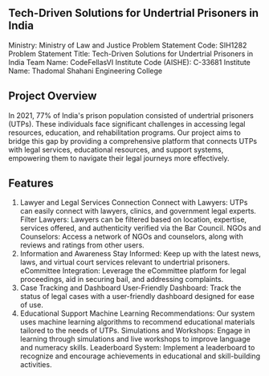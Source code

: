 ## Tech-Driven Solutions for Undertrial Prisoners in India
Ministry: Ministry of Law and Justice
Problem Statement Code: SIH1282
Problem Statement Title: Tech-Driven Solutions for Undertrial Prisoners in India
Team Name: CodeFellasVI
Institute Code (AISHE): C-33681
Institute Name: Thadomal Shahani Engineering College

## Project Overview
In 2021, 77% of India's prison population consisted of undertrial prisoners (UTPs). These individuals face significant challenges in accessing legal resources, education, and rehabilitation programs. Our project aims to bridge this gap by providing a comprehensive platform that connects UTPs with legal services, educational resources, and support systems, empowering them to navigate their legal journeys more effectively.

## Features
1. Lawyer and Legal Services Connection
Connect with Lawyers: UTPs can easily connect with lawyers, clinics, and government legal experts.
Filter Lawyers: Lawyers can be filtered based on location, expertise, services offered, and authenticity verified via the Bar Council.
NGOs and Counselors: Access a network of NGOs and counselors, along with reviews and ratings from other users.
2. Information and Awareness
Stay Informed: Keep up with the latest news, laws, and virtual court services relevant to undertrial prisoners.
eCommittee Integration: Leverage the eCommittee platform for legal proceedings, aid in securing bail, and addressing complaints.
3. Case Tracking and Dashboard
User-Friendly Dashboard: Track the status of legal cases with a user-friendly dashboard designed for ease of use.
4. Educational Support
Machine Learning Recommendations: Our system uses machine learning algorithms to recommend educational materials tailored to the needs of UTPs.
Simulations and Workshops: Engage in learning through simulations and live workshops to improve language and numeracy skills.
Leaderboard System: Implement a leaderboard to recognize and encourage achievements in educational and skill-building activities.
